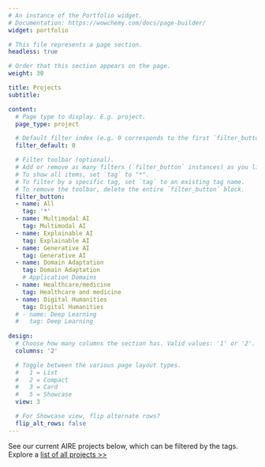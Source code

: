 ```yaml
---
# An instance of the Portfolio widget.
# Documentation: https://wowchemy.com/docs/page-builder/
widget: portfolio

# This file represents a page section.
headless: true

# Order that this section appears on the page.
weight: 30

title: Projects
subtitle:

content:
  # Page type to display. E.g. project.
  page_type: project

  # Default filter index (e.g. 0 corresponds to the first `filter_button` instance below).
  filter_default: 0

  # Filter toolbar (optional).
  # Add or remove as many filters (`filter_button` instances) as you like.
  # To show all items, set `tag` to "*".
  # To filter by a specific tag, set `tag` to an existing tag name.
  # To remove the toolbar, delete the entire `filter_button` block.
  filter_button:
  - name: All
    tag: '*'
  - name: Multimodal AI
    tag: Multimodal AI
  - name: Explainable AI
    tag: Explainable AI
  - name: Generative AI
    tag: Generative AI
  - name: Domain Adaptation
    tag: Domain Adaptation
    # Application Domains
  - name: Healthcare/medicine
    tag: Healthcare and medicine
  - name: Digital Humanities
    tag: Digital Humanities
  # - name: Deep Learning
  #   tag: Deep Learning
  
design:
  # Choose how many columns the section has. Valid values: '1' or '2'.
  columns: '2'

  # Toggle between the various page layout types.
  #   1 = List
  #   2 = Compact
  #   3 = Card
  #   5 = Showcase
  view: 3

  # For Showcase view, flip alternate rows?
  flip_alt_rows: false
---
```

See our current AIRE projects below, which can be filtered by the tags. Explore a [list of all projects >>](./project/)
